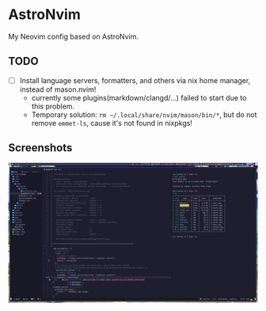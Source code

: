 # AstroNvim

My Neovim config based on AstroNvim.

## TODO

- [ ] Install language servers, formatters, and others via nix home manager, instead of mason.nvim!
    - currently some plugins(markdown/clangd/...) failed to start due to this problem.
    - Temporary solution: `rm ~/.local/share/nvim/mason/bin/*`, but do not remove `emmet-ls`, cause it's not found in nixpkgs!

## Screenshots

![](/_img/astronvim_2023-07-13_00-39.webp)
